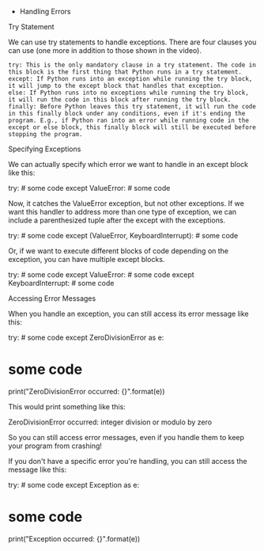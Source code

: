 - Handling Errors

Try Statement

We can use try statements to handle exceptions. There are four clauses you can use (one more in addition to those shown in the video).

    try: This is the only mandatory clause in a try statement. The code in this block is the first thing that Python runs in a try statement.
    except: If Python runs into an exception while running the try block, it will jump to the except block that handles that exception.
    else: If Python runs into no exceptions while running the try block, it will run the code in this block after running the try block.
    finally: Before Python leaves this try statement, it will run the code in this finally block under any conditions, even if it's ending the program. E.g., if Python ran into an error while running code in the except or else block, this finally block will still be executed before stopping the program.

Specifying Exceptions

We can actually specify which error we want to handle in an except block like this:

try:
    # some code
except ValueError:
    # some code

Now, it catches the ValueError exception, but not other exceptions. If we want this handler to address more than one type of exception, we can include a parenthesized tuple after the except with the exceptions.

try:
    # some code
except (ValueError, KeyboardInterrupt):
    # some code

Or, if we want to execute different blocks of code depending on the exception, you can have multiple except blocks.

try:
    # some code
except ValueError:
    # some code
except KeyboardInterrupt:
    # some code

Accessing Error Messages

When you handle an exception, you can still access its error message like this:

try:
    # some code
except ZeroDivisionError as e:
   # some code
   print("ZeroDivisionError occurred: {}".format(e))

This would print something like this:

ZeroDivisionError occurred: integer division or modulo by zero

So you can still access error messages, even if you handle them to keep your program from crashing!

If you don't have a specific error you're handling, you can still access the message like this:

try:
    # some code
except Exception as e:
   # some code
   print("Exception occurred: {}".format(e))
